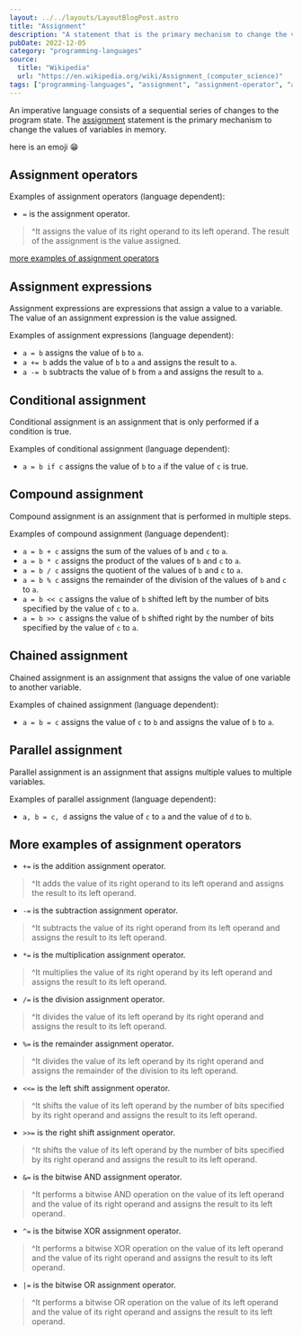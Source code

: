 ```yaml
---
layout: ../../layouts/LayoutBlogPost.astro
title: "Assignment"
description: "A statement that is the primary mechanism to change the values of variables in memory"
pubDate: 2022-12-05
category: "programming-languages"
source:
  title: "Wikipedia"
  url: "https://en.wikipedia.org/wiki/Assignment_(computer_science)"
tags: ["programming-languages", "assignment", "assignment-operator", "assignment-expression", "conditional-assignment", "compound-assignment", "chained-assignment", "parallel-assignment"]
---
```


An imperative language consists of a sequential series of changes to the program state. The [assignment](<https://en.wikipedia.org/wiki/Assignment_(computer_science)>) statement is the primary mechanism to change the values of variables in memory.

here is an emoji 😁
## Assignment operators

Examples of assignment operators (language dependent):

- `=` is the assignment operator. 
>^It assigns the value of its right operand to its left operand. The result of the assignment is the value assigned.

[more examples of assignment operators](#more-examples-of-assignment-operators)

## Assignment expressions

Assignment expressions are expressions that assign a value to a variable. The value of an assignment expression is the value assigned.

Examples of assignment expressions (language dependent):

- `a = b` assigns the value of `b` to `a`.
- `a += b` adds the value of `b` to `a` and assigns the result to `a`.
- `a -= b` subtracts the value of `b` from `a` and assigns the result to `a`.

## Conditional assignment

Conditional assignment is an assignment that is only performed if a condition is true.

Examples of conditional assignment (language dependent):

- `a = b if c` assigns the value of `b` to `a` if the value of `c` is true.

## Compound assignment

Compound assignment is an assignment that is performed in multiple steps.

Examples of compound assignment (language dependent):

- `a = b + c` assigns the sum of the values of `b` and `c` to `a`.
- `a = b * c` assigns the product of the values of `b` and `c` to `a`.
- `a = b / c` assigns the quotient of the values of `b` and `c` to `a`.
- `a = b % c` assigns the remainder of the division of the values of `b` and `c` to `a`.
- `a = b << c` assigns the value of `b` shifted left by the number of bits specified by the value of `c` to `a`.
- `a = b >> c` assigns the value of `b` shifted right by the number of bits specified by the value of `c` to `a`.

## Chained assignment

Chained assignment is an assignment that assigns the value of one variable to another variable.

Examples of chained assignment (language dependent):

- `a = b = c` assigns the value of `c` to `b` and assigns the value of `b` to `a`.

## Parallel assignment

Parallel assignment is an assignment that assigns multiple values to multiple variables.

Examples of parallel assignment (language dependent):

- `a, b = c, d` assigns the value of `c` to `a` and the value of `d` to `b`.

## More examples of assignment operators

- `+=` is the addition assignment operator. 
>^It adds the value of its right operand to its left operand and assigns the result to its left operand.
- `-=` is the subtraction assignment operator. 
>^It subtracts the value of its right operand from its left operand and assigns the result to its left operand.
- `*=` is the multiplication assignment operator. 
>^It multiplies the value of its right operand by its left operand and assigns the result to its left operand.
- `/=` is the division assignment operator. 
>^It divides the value of its left operand by its right operand and assigns the result to its left operand.
- `%=` is the remainder assignment operator. 
>^It divides the value of its left operand by its right operand and assigns the remainder of the division to its left operand.
- `<<=` is the left shift assignment operator. 
>^It shifts the value of its left operand by the number of bits specified by its right operand and assigns the result to its left operand.
- `>>=` is the right shift assignment operator. 
>^It shifts the value of its left operand by the number of bits specified by its right operand and assigns the result to its left operand.
- `&=` is the bitwise AND assignment operator. 
>^It performs a bitwise AND operation on the value of its left operand and the value of its right operand and assigns the result to its left operand.
- `^=` is the bitwise XOR assignment operator. 
>^It performs a bitwise XOR operation on the value of its left operand and the value of its right operand and assigns the result to its left operand.
- `|=` is the bitwise OR assignment operator. 
>^It performs a bitwise OR operation on the value of its left operand and the value of its right operand and assigns the result to its left operand.